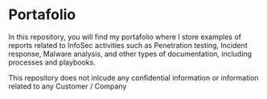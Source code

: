 # Portafolio
In this repository, you will find my portafolio where I store examples of reports related to InfoSec activities such as Penetration testing, Incident response, Malware analysis, and other types of documentation, including processes and playbooks.

This repository does not inlcude any confidential information or information related to any Customer / Company
